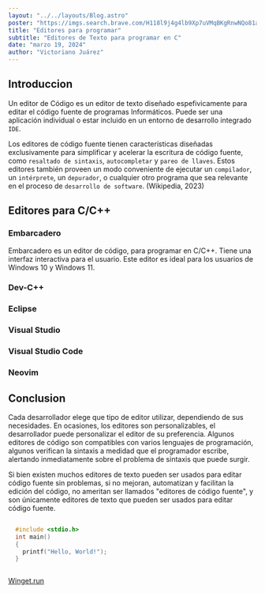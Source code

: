 ```yaml
---
layout: "../../layouts/Blog.astro"
poster: "https://imgs.search.brave.com/H118l9j4g4lb9Xp7uVMqBKgRnwNQo81a4UUxjOqHAII/rs:fit:860:0:0/g:ce/aHR0cHM6Ly9pLmVt/ZXpldGEuY29tL3dl/YmxvZy9lZGl0b3Jl/cy1wYXJhLXByb2dy/YW1hci9lZGl0b3Jl/cy1wYXJhLXByb2dy/YW1hci5qcGc"
title: "Editores para programar"
subtitle: "Editores de Texto para programar en C"
date: "marzo 19, 2024"
author: "Victoriano Juárez"
---
```


## Introduccion

Un editor de C&oacute;digo es un editor de texto diseñado espefivicamente para editar el c&oacute;digo fuente de programas Informáticos. Puede ser una aplicaci&oacute;n individual o estar incluido en un entorno de desarrollo integrado `IDE`.

Los editores de código fuente tienen características diseñadas exclusivamente para simplificar y acelerar la escritura de código fuente, como `resaltado de sintaxis`, `autocompletar` y `pareo de llaves`. Estos editores también proveen un modo conveniente de ejecutar un `compilador`, un `intérprete`, un `depurador`, o cualquier otro programa que sea relevante en el proceso de `desarrollo de software`. (Wikipedia, 2023)

## Editores para C/C++

### Embarcadero

Embarcadero es un editor de c&oacute;digo, para programar en C/C++. Tiene una interfaz interactiva para el usuario. 
Este editor es ideal para los usuarios de Windows 10 y Windows 11.



### Dev-C++

### Eclipse

### Visual Studio

### Visual Studio Code

### Neovim

## Conclusion

Cada desarrollador elege que tipo de editor utilizar, dependiendo de sus necesidades. En ocasiones, los editores son personalizables, el desarrollador puede personalizar el editor de su preferencia.  Algunos editores de código son compatibles con varios lenguajes de programación, algunos verifican la sintaxis a medidad que el programador escribe, alertando inmediatamente sobre el problema de sintaxis que puede surgir.

Si bien existen muchos editores de texto pueden ser usados para editar código fuente sin problemas, si no mejoran, automatizan y facilitan la edición del código, no ameritan ser llamados "editores de código fuente", y son únicamente editores de texto que pueden ser usados para editar código fuente.

```c

  #include <stdio.h>
  int main()
  {
    printf("Hello, World!");
  }



```

[Winget.run](https://winget.run/)
